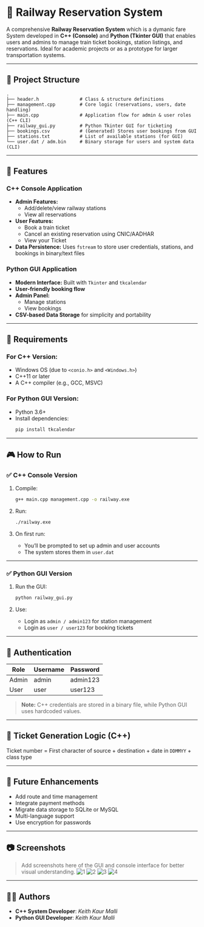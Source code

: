 
# 🚆 Railway Reservation System

A comprehensive **Railway Reservation System** which is a dymanic fare System developed in **C++ (Console)** and **Python (Tkinter GUI)** that enables users and admins to manage train ticket bookings, station listings, and reservations. Ideal for academic projects or as a prototype for larger transportation systems.

---

## 📁 Project Structure

```
.
├── header.h               # Class & structure definitions
├── management.cpp         # Core logic (reservations, users, date handling)
├── main.cpp               # Application flow for admin & user roles (C++ CLI)
├── railway_gui.py         # Python Tkinter GUI for ticketing
├── bookings.csv           # (Generated) Stores user bookings from GUI
├── stations.txt           # List of available stations (for GUI)
└── user.dat / adm.bin     # Binary storage for users and system data (CLI)
```

---

## 🚀 Features

### C++ Console Application
- **Admin Features:**
  - Add/delete/view railway stations
  - View all reservations
- **User Features:**
  - Book a train ticket
  - Cancel an existing reservation using CNIC/AADHAR
  - View your Ticket
- **Data Persistence:** Uses `fstream` to store user credentials, stations, and bookings in binary/text files

### Python GUI Application
- **Modern Interface:** Built with `Tkinter` and `tkcalendar`
- **User-friendly booking flow**
- **Admin Panel:**
  - Manage stations
  - View bookings
- **CSV-based Data Storage** for simplicity and portability

---

## 🔧 Requirements

### For C++ Version:
- Windows OS (due to `<conio.h>` and `<Windows.h>`)
- C++11 or later
- A C++ compiler (e.g., GCC, MSVC)

### For Python GUI Version:
- Python 3.6+
- Install dependencies:
  ```bash
  pip install tkcalendar
  ```

---

## 🎮 How to Run

### ✅ C++ Console Version

1. Compile:
   ```bash
   g++ main.cpp management.cpp -o railway.exe
   ```

2. Run:
   ```bash
   ./railway.exe
   ```

3. On first run:
   - You’ll be prompted to set up admin and user accounts
   - The system stores them in `user.dat`

---

### ✅ Python GUI Version

1. Run the GUI:
   ```bash
   python railway_gui.py
   ```

2. Use:
   - Login as `admin / admin123` for station management
   - Login as `user / user123` for booking tickets

---

## 🔐 Authentication

| Role   | Username | Password  |
|--------|----------|-----------|
| Admin  | admin    | admin123  |
| User   | user     | user123   |

> **Note:** C++ credentials are stored in a binary file, while Python GUI uses hardcoded values.

---

## 🧠 Ticket Generation Logic (C++)

Ticket number = First character of source + destination + date in `DDMMYY` + class type  

---

## 📌 Future Enhancements

- Add route and time management
- Integrate payment methods
- Migrate data storage to SQLite or MySQL
- Multi-language support
- Use encryption for passwords

---

## 📷 Screenshots

> Add screenshots here of the GUI and console interface for better visual understanding.
![1](https://github.com/user-attachments/assets/19db89b8-3280-4380-8fa7-dd27c75c83bb)
![2](https://github.com/user-attachments/assets/d67f161f-4fbd-46f4-8ca4-b46dac12a815)
![3](https://github.com/user-attachments/assets/b04cf3cb-fffa-4449-b3ec-f92f4b07b5ff)
![4](https://github.com/user-attachments/assets/f3dd0ac2-2eaa-46be-ba8d-1f19f7b5f69a)

---

## 👨‍💻 Authors

- **C++ System Developer**: *Keith Kaur Malli*
- **Python GUI Developer**: *Keith Kaur Malli*



